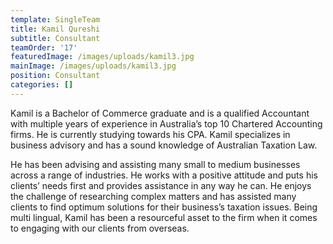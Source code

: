 ```yaml
---
template: SingleTeam
title: Kamil Qureshi
subtitle: Consultant
teamOrder: '17'
featuredImage: /images/uploads/kamil3.jpg
mainImage: /images/uploads/kamil3.jpg
position: Consultant
categories: []
---
```

Kamil is a Bachelor of Commerce graduate and is a qualified Accountant with multiple years of experience in Australia’s top 10 Chartered Accounting firms. He is currently studying towards his CPA. Kamil specializes in business advisory and has a sound knowledge of Australian Taxation Law.

He has been advising and assisting many small to medium businesses across a range of industries. He works with a positive attitude and puts his clients’ needs first and provides assistance in any way he can. He enjoys the challenge of researching complex matters and has assisted many clients to find optimum solutions for their business’s taxation issues. Being multi lingual, Kamil has been a resourceful asset to the firm when it comes to engaging with our clients from overseas.
